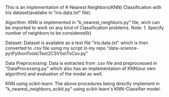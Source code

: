 This is an implementation of K-Nearest Neighbors(KNN) Classification with Iris dataset(availabe in "iris.data.txt" file).

Algorithm:
	KNN is implemented in "k_nearest_neighbors.py" file, wich can be imported to work on any kind of Classification problems.
	Note:
	1. Specify number of neighbors to be considered(k)

Dataset:
	Dataset is available as a text file "iris.data.txt" which is then converted to .csv file using my script in my repo "data-science-py\PythonTools\Text2CSV\txtToCsv.py"

Data Preprocessing:
	Data is extracted from .csv file and preprocessed in "DataProcessing.py" which also has an implementation of KNN(our own algorithm) and evaluation of the model as well.

KNN using scikit-learn:
	The above procedures being directly implement in "k_nearest_neighbors_scikit.py" using scikit-learn's KNN-Classifier model. 
